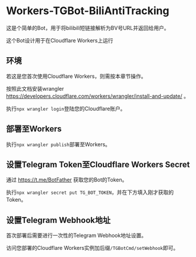 # Workers-TGBot-BiliAntiTracking

这是个简单的Bot，用于将bilibili短链接解析为BV号URL并返回给用户。

这个Bot设计用于在Cloudflare Workers上运行

## 环境

若这是您首次使用Cloudflare Workers，则需按本章节操作。

按照此文档安装wrangler https://developers.cloudflare.com/workers/wrangler/install-and-update/ 。

执行`npx wrangler login`登陆您的Cloudflare账户。

## 部署至Workers

执行`npx wrangler publish`部署至Workers。

## 设置Telegram Token至Cloudflare Workers Secret

通过 https://t.me/BotFather 获取您的Bot的Token。

执行`npx wrangler secret put TG_BOT_TOKEN`，并在下方填入刚才获取的Token。

## 设置Telegram Webhook地址

首次部署后需要进行一次性的Telegram Webhook地址设置。

访问您部署的Cloudflare Workers实例加后缀`/TGBotCmd/setWebhook`即可。